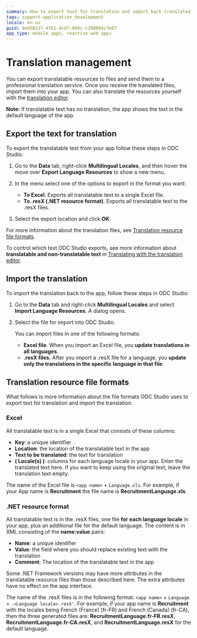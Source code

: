 ```yaml
---
summary: How to export text for translation and import back translated text.
tags: support-application_development
locale: en-us
guid: 9eb50227-4f61-4cd7-809c-c290804c7e07
app_type: mobile apps, reactive web apps
---
```


# Translation management

You can export translatable resources to files and send them to a professional translation service. Once you receive the translated files, import them into your app. You can also translate the resources yourself with the [translation editor](./translation-editor.md).

<div class="info" markdown="1">

**Note:** If translatable text has no translation, the app shows the text in the default language of the app.

</div>

## Export the text for translation

To export the translatable text from your app follow these steps in ODC Studio:

1. Go to the **Data** tab, right-click **Multilingual Locales**, and then hover the move over **Export Language Resources** to show a new menu.

2. In the menu select one of the options to export in the format you want:

    * **To Excel**. Exports all translatable text to a single Excel file.
    * **To .resX (.NET resource format)**. Exports all translatable text to the .resX files.

3. Select the export location and click **OK**.

For more information about the translation files, see [Translation resource file formats](#translation-resource-file-formats).

<div class="info" markdown="1">

To control which text ODC Studio exports, see more information about **translatable and non-translatable text** in [Translating with the translation editor](translation-editor.md).

</div>

## Import the translation

To import the translation back to the app, follow these steps in ODC Studio: 

1. Go to the **Data** tab and right-click **Multilingual Locales** and select **Import Language Resources**. A dialog opens.

1. Select the file for import into ODC Studio.

    You can import files in one of the following formats:

    * **Excel file**. When you import an Excel file, you **update translations in all languages**.
    * **.resX files.** After you import a .resX file for a language, you **update only the translations in the specific language in that file**.

## Translation resource file formats

What follows is more information about the file formats ODC Studio uses to export text for translation and import the translation.

### Excel

All translatable text is in a single Excel that consists of these columns:

* **Key**: a unique identifier
* **Location**: the location of the translatable text in the app
* **Text to be translated**: the text for translation
* **( Locale(s) )**: columns for each language locale in your app. Enter the translated text here. If you want to keep using the original text, leave the translation text empty.

The name of the Excel file is `<app name>` + `Language.xls`. For example, if your App name is **Recruitment** the file name is **RecruitmentLanguage.xls**.

### .NET resource format

All translatable text is in the .resX files, one file **for each language locale** in your app, plus an additional file for the default language. The content is in XML consisting of the **name:value** pairs:

* **Name**: a unique identifier
* **Value**: the field where you should replace existing text with the translation
* **Comment**: The location of the translatable text in the app

Some .NET Framework versions may have more attributes in the translatable resource files than those described here. The extra attributes have no effect on the app interface.
    
The name of the .resX files is in the following format: `<app name>` + `Language` + `.<Language locale>.resX'`. For example, if your app name is **Recruitment** with the locales being French (France) (fr-FR) and French (Canada) (fr-CA), then the three generated files are: **RecruitmentLanguage.fr-FR.resX**, **RecruitmentLanguage.fr-CA.resX**, and **RecruitmentLanguage.resX** for the default language.
